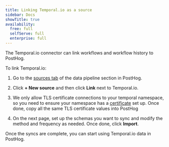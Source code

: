 ```yaml
---
title: Linking Temporal.io as a source
sidebar: Docs
showTitle: true
availability:
  free: full
  selfServe: full
  enterprise: full
---
```


The Temporal.io connector can link workflows and workflow history to PostHog.

To link Temporal.io:

1. Go to the [sources tab](https://us.posthog.com/pipeline/sources) of the data pipeline section in PostHog.

2. Click **+ New source** and then click **Link** next to Temporal.io.

3. We only allow TLS certificate connections to your temporal namespace, so you need to ensure your namespace has a [certificate](https://docs.temporal.io/cloud/certificates) set up. Once done, copy all the same TLS certificate values into PostHog

4. On the next page, set up the schemas you want to sync and modify the method and frequency as needed. Once done, click **Import**.

Once the syncs are complete, you can start using Temporal.io data in PostHog.
